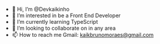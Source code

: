 - 👋 Hi, I’m @Devkaikinho
- 👀 I’m interested in be a Front End Developer
- 🌱 I’m currently learning TypeScript
- 💞️ I’m looking to collaborate on in any area
- 📫 How to reach me Gmail: kaikbrunomoraes@gmail.com

<!---
Devkaikinho/Devkaikinho is a ✨ special ✨ repository because its `README.md` (this file) appears on your GitHub profile.
You can click the Preview link to take a look at your changes.
--->
